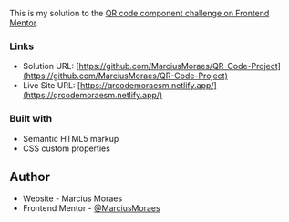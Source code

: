 This is my solution to the [QR code component challenge on Frontend Mentor](https://www.frontendmentor.io/challenges/qr-code-component-iux_sIO_H).


### Links

- Solution URL: [https://github.com/MarciusMoraes/QR-Code-Project](https://github.com/MarciusMoraes/QR-Code-Project)
- Live Site URL: [https://qrcodemoraesm.netlify.app/](https://qrcodemoraesm.netlify.app/)


### Built with

- Semantic HTML5 markup
- CSS custom properties


## Author

- Website - Marcius Moraes
- Frontend Mentor - [@MarciusMoraes](https://www.frontendmentor.io/profile/MarciusMoraes)